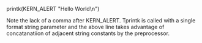 

printk(KERN_ALERT "Hello World\n")

Note the lack of a comma after KERN_ALERT. Tprintk is called with a single format string parameter and the above line takes advantage of concatanatiion of adjacent string constants by the preprocessor.
